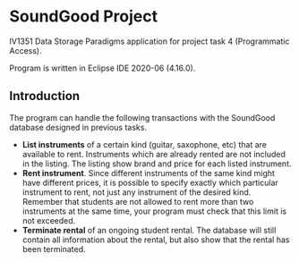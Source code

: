 # SoundGood Project

IV1351 Data Storage Paradigms application for project task 4 (Programmatic Access).

Program is written in Eclipse IDE 2020-06 (4.16.0).

## Introduction

The program can handle the following transactions with the SoundGood database designed in previous tasks.

- **List instruments** of a certain kind (guitar, saxophone, etc) that are available to rent. Instruments which are already rented are not included in the listing. The listing show brand and price for each listed instrument.
- **Rent instrument**. Since different instruments of the same kind might have different prices, it is possible to specify exactly which particular instrument to rent, not just any instrument of the desired kind. Remember that students are not allowed to rent more than two instruments at the same time, your program must check that this limit is not exceeded.
- **Terminate rental** of an ongoing student rental. The database will still contain all information about the rental, but also show that the rental has been terminated.
